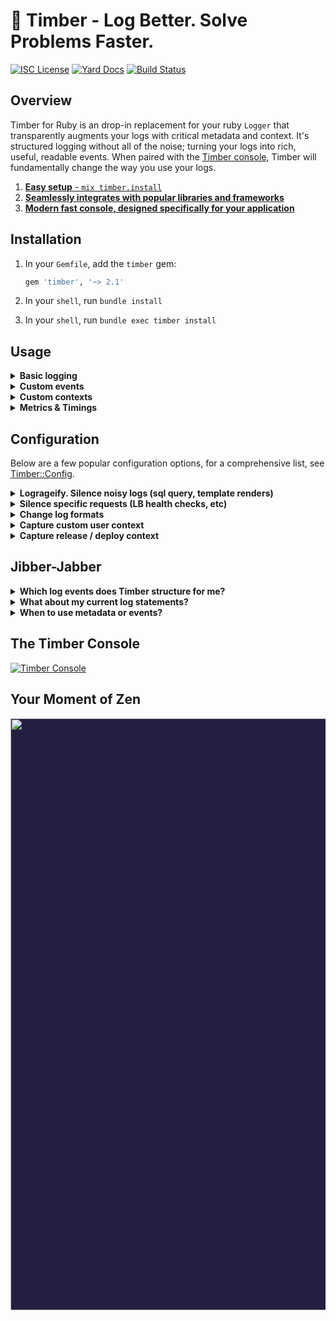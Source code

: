 # 🌲 Timber - Log Better. Solve Problems Faster.

[![ISC License](https://img.shields.io/badge/license-ISC-ff69b4.svg)](LICENSE.md)
[![Yard Docs](http://img.shields.io/badge/yard-docs-blue.svg)](http://www.rubydoc.info/github/timberio/timber-ruby)
[![Build Status](https://travis-ci.org/timberio/timber-ruby.svg?branch=master)](https://travis-ci.org/timberio/timber-ruby)

## Overview

Timber for Ruby is an drop-in replacement for your ruby `Logger` that transparently augments your
logs with critical metadata and context. It's structured logging without all of the noise; turning
your logs into rich, useful, readable events. When paired with the
[Timber console](#the-timber-console), Timber will fundamentally change the way you use your logs.

1. [**Easy setup** - `mix timber.install`](#installation)
2. [**Seamlessly integrates with popular libraries and frameworks**](#jibber-jabber)
3. [**Modern fast console, designed specifically for your application**](#the-timber-console)


## Installation

1. In your `Gemfile`, add the `timber` gem:

    ```ruby
    gem 'timber', '~> 2.1'
    ```

2. In your `shell`, run `bundle install`

3. In your `shell`, run `bundle exec timber install`


## Usage

<details><summary><strong>Basic logging</strong></summary><p>

Use the `Timber::Logger` just like you would `::Logger`:

```ruby
logger.info("My log message") # use warn, error, debug, etc.

# => My log message @metadata {"level": "info", "context": {...}}
```

---

</p></details>

<details><summary><strong>Custom events</strong></summary><p>

Custom events allow you to extend beyond events already defined in
the [`Timber::Events`](lib/timber/events) namespace.

```ruby
logger.warn "Payment rejected", payment_rejected: {customer_id: "abcd1234", amount: 100, reason: "Card expired"}

# => Payment rejected @metadata {"level": "warn", "event": {"payment_rejected": {"customer_id": "abcd1234", "amount": 100, "reason": "Card expired"}}, "context": {...}}
```

* Notice the `:payment_rejected` root key. Timber will classify this event as such.
* In the [Timber console](https://app.timber.io) use the query: `type:payment_rejected` or `payment_rejected.amount:>100`.
* See more details on our [custom events docs page](https://timber.io/docs/ruby/usage/custom-events/)

---

</p></details>

<details><summary><strong>Custom contexts</strong></summary><p>

Context is additional data shared across log lines. Think of it like log join data.
This is how a query like `context.user.id:1` can show you all logs generated by that user.
Custom contexts allow you to extend beyond contexts already defined in
the [`Timber::Contexts`](lib/timber/contexts) namespace.

```ruby
logger.with_context(build: {version: "1.0.0"}) do
  logger.info("My log message")
end

# => My log message @metadata {"level": "info", "context": {"build": {"version": "1.0.0"}}}
```

* Notice the `:build` root key. Timber will classify this context as such.
* In the [Timber console](https://app.timber.io) use queries like: `build.version:1.0.0`
* See more details on our [custom contexts docs page](https://timber.io/docs/ruby/usage/custom-contexts/)

---

</p></details>

<details><summary><strong>Metrics & Timings</strong></summary><p>

Aggregates destroy details, and with Timber capturing metrics and timings is just logging events.
Timber is built on modern big-data principles, it can calculate aggregates across terrabytes of
data in seconds. Don't reduce the quality of your log data to accomodate a restrive
logging system.

Here's a timing example. Notice how Timber automatically calculates the time and adds the timing
to the message.

```ruby
timer = Timber::Timer.start
# ... code to time ...
logger.info("Processed background job", background_job: {time_ms: timer})

# => Processed background job in 54.2ms @metadata {"level": "info", "event": {"background_job": {"time_ms": 54.2}}}
```

And of course, `time_ms` can also take a `Float` or `Fixnum`:

```ruby
logger.info("Processed background job", background_job: {time_ms: 45.6})
```

Lastly, metrics aren't limited to timings. You can capture any metric you want:

```ruby
logger.info("Credit card charged", credit_card_charge: {amount: 123.23})

# => Credit card charged @metadata {"level": "info", "event": {"credit_card_charge": {"amount": 123.23}}}
```

In Timber you can easily sum, average, min, and max the `amount` attribute across any interval
you desire.

</p></details>


## Configuration

Below are a few popular configuration options, for a comprehensive list, see
[Timber::Config](http://www.rubydoc.info/github/timberio/timber-ruby/Timber/Config).

<details><summary><strong>Logrageify. Silence noisy logs (sql query, template renders)</strong></summary><p>

Timber allows you to silence noisy logs that aren't of value to you, just like
[lograge](https://github.com/roidrage/lograge). In fact, we've provided a convenience method
for anyone transitioning from lograge:

```ruby
# config/initializers/timber.rb

config = Timber::Config.instance
config.logrageify!()
```

It turns this:

```
Started GET "/" for 127.0.0.1 at 2012-03-10 14:28:14 +0100
Processing by HomeController#index as HTML
  Rendered text template within layouts/application (0.0ms)
  Rendered layouts/_assets.html.erb (2.0ms)
  Rendered layouts/_top.html.erb (2.6ms)
  Rendered layouts/_about.html.erb (0.3ms)
  Rendered layouts/_google_analytics.html.erb (0.4ms)
Completed 200 OK in 79ms (Views: 78.8ms | ActiveRecord: 0.0ms)
```

Into this:

```
Get "/" sent 200 OK in 79ms @metadata {...}
```

Internally this is equivalent to:

```ruby
# config/initializers/timber.rb

config = Timber::Config.instance
config.integrations.action_controller.silence = true
config.integrations.action_view.silence = true
config.integrations.active_record.silence = true
config.integrations.rack.http_events.collapse_into_single_event = true
```

Feel free to deviate and customize which logs you silence. We recommend a slight deviation
from lograge with the following settings:

```ruby
# config/initializers/timber.rb

config = Timber::Config.instance
config.integrations.action_view.silence = true
config.integrations.active_record.silence = true
config.integrations.rack.http_events.collapse_into_single_event = true
```

This does _not_ silence the controller call log event. This is because Timber captures the
parameters passed to the controller, which are generally valuable when debugging.

For a full list of integration settings, see
[Timber::Config::Integrations](http://www.rubydoc.info/github/timberio/timber-ruby/Timber/Config/Integrations)

---

</p></details>

<details><summary><strong>Silence specific requests (LB health checks, etc)</strong></summary><p>

The following will silence all `[GET] /_health` requests:

```ruby
# config/initializers/timber.rb

config = Timber::Config.instance
config.integrations.rack.http_events.silence_request = lambda do |rack_env, rack_request|
  rack_request.path == "/_health"
end
```

We require a block because it gives you complete control over how you want to silence requests.
The first parameter being the traditional Rack env hash, the second being a
[Rack Request](http://www.rubydoc.info/gems/rack/Rack/Request) object.

---

</p></details>

<details><summary><strong>Change log formats</strong></summary><p>

Simply set the formatter like you would with any other logger:

```ruby
# This is set in your various environment files
logger.formatter = Timber::Logger::JSONFormatter.new
```

Your options are:

1. [`Timber::Logger::AugmentedFormatter`](http://www.rubydoc.info/github/timberio/timber-ruby/Timber/Logger/AugmentedFormatter) -
   (default) A human readable format that _appends_ metadata to the original log line. The Timber
   service can parse this data appropriately.
   Ex: `My log message @metadata {"level":"info","dt":"2017-01-01T01:02:23.234321Z"}`

2. [`Timber::Logger::JSONFormatter`](http://www.rubydoc.info/github/timberio/timber-ruby/Timber/Logger/JSONFormatter) -
   Ex: `{"level":"info","message":"My log message","dt":"2017-01-01T01:02:23.234321Z"}`

3. [`Timber::Logger::MessageOnlyFormatter`](http://www.rubydoc.info/github/timberio/timber-ruby/Timber/Logger/MessageOnlyFormatter) -
   For use in development / test. Prints logs as strings with no metadata attached.
   Ex: `My log message`

---

</p></details>

<details><summary><strong>Capture custom user context</strong></summary><p>

By default Timber automatically captures user context for most of the popular authentication
libraries (Devise, Omniauth, and Clearance). See
[Timber::Integrations::Rack::UserContext](http://www.rubydoc.info/github/timberio/timber-ruby/Timber/Integrations/Rack/UserContext)
for a complete list.

In cases where you Timber doesn't support your strategy, or you want to customize it further,
you can do so like:

```ruby
# config/initializers/timber.rb

config = Timber::Config.instance
config.integrations.rack.user_context.custom_user_hash = lambda do |rack_env|
  user = rack_env['warden'].user
  if user
    {
      id: user.id, # unique identifier for the user, can be an integer or string,
      name: user.name, # identifiable name for the user,
      email: user.email, # user's email address
    }
  else
    nil
  end
end
```

*All* of the user hash keys are optional, but you must provide at least one.

---

</p></details>

<details><summary><strong>Capture release / deploy context</strong></summary><p>

[Timber::Contexts::Release](http://www.rubydoc.info/github/timberio/timber-ruby/Timber/Contexts/Release)
tracks the current application release and version. If you're on Heroku, simply enable the
[dyno metadata](https://devcenter.heroku.com/articles/dyno-metadata) feature. If you are not,
set the following environment variables and this context will be added automatically:

1. `RELEASE_COMMIT` - Ex: `2c3a0b24069af49b3de35b8e8c26765c1dba9ff0`
2. `RELEASE_CREATED_AT` - Ex: `2015-04-02T18:00:42Z`
3. `RELEASE_VERSION` - Ex: `v2.3.1`

All variables are optional, but at least one must be present.

---

</p></details>


## Jibber-Jabber

<details><summary><strong>Which log events does Timber structure for me?</strong></summary><p>

Out of the box you get everything in the [`Timber.Events`](lib/timber/events) namespace.

We also add context to every log, everything in the [`Timber.Contexts`](lib/timber/contexts)
namespace. Context is structured data representing the current environment when the log line
was written. It is included in every log line. Think of it like join data for your logs.

---

</p></details>

<details><summary><strong>What about my current log statements?</strong></summary><p>

They'll continue to work as expected. Timber adheres strictly to the default `Logger` interface
and will never deviate in *any* way.

In fact, traditional log statements for non-meaningful events, debug statements, etc, are
encouraged. In cases where the data is meaningful, consider [logging a custom event](#usage).

</p></details>

<details><summary><strong>When to use metadata or events?</strong></summary><p>

At it's basic level, both metadata and events serve the same purpose: they add structured
data to your logs. And anyone that's implemented structured logging know's this can quickly get
out of hand. This is why we created events. Here's how we recommend using them:

1. Use `events` when the log cleanly maps to an event that you'd like to alert on, graph, or use
   in a meaningful way. Typically something that is core to your business or application.
2. Use metadata for debugging purposes; when you simply want additional insight without
   polluting the message.

### Example 1: Logging that a payment was rejected

This is clearly an event that is meaningful to your business. You'll probably want to alert and
graph this data. So let's log it as an official event:

```ruby
logger.info("Payment rejected", payment_rejected: {customer_id: "xiaus1934", amount: 1900, currency: "USD"})
```

### Example 2: Logging that an email was changed

This is definitely log worthy, but not something that is core to your business or application.
Instead of an event, use metadata:

```ruby
logger.info("Email successfully changed", old_email: old_email, new_email: new_email)
```

---

</p></details>


## The Timber Console

[![Timber Console](http://files.timber.io/images/readme-interface7.gif)](https://app.timber.io)

## Your Moment of Zen

<p align="center" style="background: #221f40;">
<a href="http://github.com/timberio/timber-ruby"><img src="http://files.timber.io/images/readme-log-truth.png" height="947" /></a>
</p>
